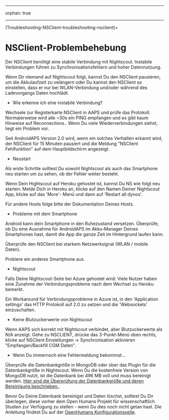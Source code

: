 * * *

orphan: true

* * *

(Troubleshooting-NSClient-troubleshooting-nsclient)=

# NSClient-Problembehebung

Der NSClient benötigt eine stabile Verbindung mit Nightscout. Instabile Verbindungen führen zu Synchronisationsfehlern und hoher Datennutzung.

Wenn Dir niemand auf Nightscout folgt, kannst Du den NSClient pausieren, um die Akkulaufzeit zu velängern oder Du kannst den NSClient so einstellen, dass er nur bei WLAN-Verbindung und/oder während des Ladevorgangs Daten hochlädt.

* Wie erkenne ich eine instabile Verbindung?

Wechsele zur Registerkarte NSClient in AAPS und prüfe das Protokoll. Normalerweise wird alle ~30s ein PING empfangen und es gibt kaum Hinweise auf Reconnections.. Wenn Du viele Wiederverbindungen siehst, liegt ein Problem vor.

Seit AndroidAPS Version 2.0 wird, wenn ein solches Verhalten erkannt wird, der NSClient für 15 Minuten pausiert und die Meldung "NSClient Fehlfunktion" auf dem Hauptbildschirm angezeigt.

* Neustart

Als erste Schritte solltest Du sowohl Nightscout als auch das Smartphone neu starten um zu sehen, ob der Fehler weiter besteht.

Wenn Dein Hightscout auf Heroku gehostet ist, kannst Du NS wie folgt neu starten: Melde Dich in Heroku an, klicke auf den Namen Deiner Nightscout App, klicke auf das 'More'- Menü und dann auf 'Restart all dynos'.

Für andere Hosts folge bitte der Dokumentation Deines Hosts.

* Probleme mit dem Smartphone

Android kann dein Smartphone in den Ruhezustand versetzen. Überprüfe, ob Du eine Ausnahme für AndroidAPS im Akku-Manager Deines Smartphones hast, damit die App die ganze Zeit im Hintergrund laufen kann.

Überprüfe den NSClient bei starkem Netzwerksignal (WLAN / mobile Daten).

Probiere ein anderes Smartphone aus.

* Nightscout

Falls Deine Nightscout-Seite bei Azure gehostet wird: Viele Nutzer haben eine Zunahme der Verbindungsprobleme nach dem Wechsel zu Heroku bemerkt.

Ein Workaround für Verbindungsprobleme in Azure ist, in den 'Application settings' das HTTP Protokoll auf 2.0 zu setzen und die 'Websockets' einzuschalten.

* Keine Blutzuckerwerte von Nightscout

Wenn AAPS sich korrekt mit Nightscout verbindet, aber Blutzuckerwerte als N/A anzeigt. Gehe zu NSCLIENT, drücke das 3-Punkt-Menü oben rechts, klicke auf NSClient Einstellungen -> Synchronisation aktivieren "Empfangen/Backfill CGM Daten".

* Wenn Du immernoch eine Fehlermeldung bekommst...

Überprüfe die Datenbankgröße in MongoDB oder über das Plugin für die Datenbankgröße in Nightscout. Wenn Du die kostenfreie Version von MongoDB nutzt, ist die Datenbank bei 496 MB voll und muss bereinigt werden. [Hier sind die Überprüfung der Datenbankgröße und deren Bereinigung beschrieben.](https://nightscout.github.io/troubleshoot/troublehoot/#database-full).

Bevor Du Deine Datenbank bereinigst und Daten löschst, solltest Du Dir überlegen, diese vorher dem Open Humans Projekt für wissenschaftlich Studien zur Verfügung zu stellen - wenn Du dies noch nicht getan hast. Die Anleitung findest Du auf der [OpenHumans Konfigurationsseite](../SupportingAaps/OpenHumans.md).